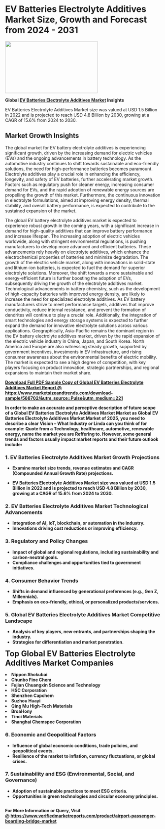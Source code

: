<H1>EV Batteries Electrolyte Additives Market Size, Growth and Forecast from 2024 - 2031</H1><img class="aligncenter size-medium wp-image-584254" src="https://thirdeyenews.in/wp-content/uploads/2024/09/Global-Market-Research-300x168.jpeg" alt="" width="300" height="168" /><p><strong>Global&nbsp;<a href="https://www.marketsizeandtrends.com/download-sample/588702/&amp;utm_source=Pulse&amp;utm_medium=221">EV Batteries Electrolyte Additives Market</a> Insights</strong></p><p>EV Batteries Electrolyte Additives Market size was valued at USD 1.5 Billion in 2022 and is projected to reach USD 4.8 Billion by 2030, growing at a CAGR of 15.6% from 2024 to 2030.</p><p><h2>Market Growth Insights</h2> <p>The global market for EV battery electrolyte additives is experiencing significant growth, driven by the increasing demand for electric vehicles (EVs) and the ongoing advancements in battery technology. As the automotive industry continues to shift towards sustainable and eco-friendly solutions, the need for high-performance batteries becomes paramount. Electrolyte additives play a crucial role in enhancing the efficiency, longevity, and safety of EV batteries, further accelerating market growth. Factors such as regulatory push for cleaner energy, increasing consumer demand for EVs, and the rapid adoption of renewable energy sources are propelling the growth of this market. Furthermore, the continuous innovation in electrolyte formulations, aimed at improving energy density, thermal stability, and overall battery performance, is expected to contribute to the sustained expansion of the market.</p> <p><strong><a href="#"></a></strong></p> <p>The global EV battery electrolyte additives market is expected to experience robust growth in the coming years, with a significant increase in demand for high-quality additives that can improve battery performance and increase lifespan. The increasing adoption of electric vehicles worldwide, along with stringent environmental regulations, is pushing manufacturers to develop more advanced and efficient batteries. These advancements rely heavily on electrolyte additives, which enhance the electrochemical properties of batteries and minimize degradation. The growth of the electric vehicle market, along with innovations in solid-state and lithium-ion batteries, is expected to fuel the demand for superior electrolyte solutions. Moreover, the shift towards a more sustainable and energy-efficient future is further boosting the adoption of EVs, subsequently driving the growth of the electrolyte additives market. Technological advancements in battery chemistry, such as the development of high-capacity batteries with improved energy density, are likely to increase the need for specialized electrolyte additives. As EV battery manufacturers strive to meet performance targets, additives that improve conductivity, reduce internal resistance, and prevent the formation of dendrites will continue to play a crucial role. Additionally, the integration of smart technologies and energy storage systems is expected to further expand the demand for innovative electrolyte solutions across various applications. Geographically, Asia-Pacific remains the dominant region in the EV battery electrolyte additives market, driven by the rapid expansion of the electric vehicle industry in China, Japan, and South Korea. North America and Europe are also witnessing steady growth, supported by government incentives, investments in EV infrastructure, and rising consumer awareness about the environmental benefits of electric mobility. The market is expected to see a high degree of competition, with key players focusing on product innovation, strategic partnerships, and regional expansions to maintain their market share. <p><strong><a href="#"></p><p><span class=""><strong>Download Full PDF Sample Copy of Global EV Batteries Electrolyte Additives Market Report</strong> @ <a href="https://www.marketsizeandtrends.com/download-sample/588702/&amp;utm_source=Pulse&amp;utm_medium=221" target="_blank">https://www.marketsizeandtrends.com/download-sample/588702/&amp;utm_source=Pulse&amp;utm_medium=221</a></span></p><p>In order to make an accurate and perceptive description of future scope of a Global&nbsp;EV Batteries Electrolyte Additives Market Market as Global&nbsp;EV Batteries Electrolyte Additives Market Market of 2025, you need to describe a clear Vision &ndash; What Industry or Linda can you think of for example: Quote from a Technology, healthcare, automotive, renewable energy, name the market you are Reffering to. However, some general trends and factors usually impact market reports and their future outlook include:</p><h3>1.&nbsp;<strong>EV Batteries Electrolyte Additives Market Growth Projections</strong></h3><ul><li>Examine market size trends, revenue estimates and CAGR (Compounded Annual Growth Rate) projections.</li><li><p>EV Batteries Electrolyte Additives Market size was valued at USD 1.5 Billion in 2022 and is projected to reach USD 4.8 Billion by 2030, growing at a CAGR of 15.6% from 2024 to 2030.</p></li></ul><h3>2.&nbsp;<strong>EV Batteries Electrolyte Additives Market Technological Advancements</strong></h3><ul><li>Integration of AI, IoT, blockchain, or automation in the industry.</li><li>Innovations driving cost reductions or improving efficiency.</li></ul><h3>3.&nbsp;<strong>Regulatory and Policy Changes</strong></h3><ul><li>Impact of global and regional regulations, including sustainability and carbon-neutral goals.</li><li>Compliance challenges and opportunities tied to government initiatives.</li></ul><h3>4.&nbsp;<strong>Consumer Behavior Trends</strong></h3><ul><li>Shifts in demand influenced by generational preferences (e.g., Gen Z, Millennials).</li><li>Emphasis on eco-friendly, ethical, or personalized products/services.</li></ul><h3>5.&nbsp;<strong>Global EV Batteries Electrolyte Additives Market Competitive Landscape</strong></h3><ul><li>Analysis of key players, new entrants, and partnerships shaping the industry.</li><li>Strategies for differentiation and market penetration.</li></ul><p data-pm-slice="1 1 []"><span style="color: inherit; font-family: inherit; font-size: 25px;">Top Global EV Batteries Electrolyte Additives Market Companies</span></p><div class="" data-test-id=""><p><li>Nippon Shokubai</li><li> Chunbo Fine Chem</li><li> Fujian Chuangxin Science and Technology</li><li> HSC Corporation</li><li> Shenzhen Capchem</li><li> Suzhou Huayi</li><li> Qing Mu High-Tech Materials</li><li> BroaHony</li><li> Tinci Materials</li><li> Shanghai Chemspec Corporation</li></p></div><h3>6.&nbsp;<strong>Economic and Geopolitical Factors</strong></h3><ul><li>Influence of global economic conditions, trade policies, and geopolitical events.</li><li>Resilience of the market to inflation, currency fluctuations, or global crises.</li></ul><h3>7.&nbsp;<strong>Sustainability and ESG (Environmental, Social, and Governance)</strong></h3><ul><li>Adoption of sustainable practices to meet ESG criteria.</li><li>Opportunities in green technologies and circular economy principles.</li></ul><h2><strong style="font-size: 14px;">For More Information or Query, Visit @&nbsp;</strong><a style="background-color: #ffffff; font-size: 14px;" href="https://www.marketsizeandtrends.com/report/ev-batteries-electrolyte-additives-market/" target="_blank">https://www.verifiedmarketreports.com/product/airport-passenger-boarding-bridge-market</a></h2>
